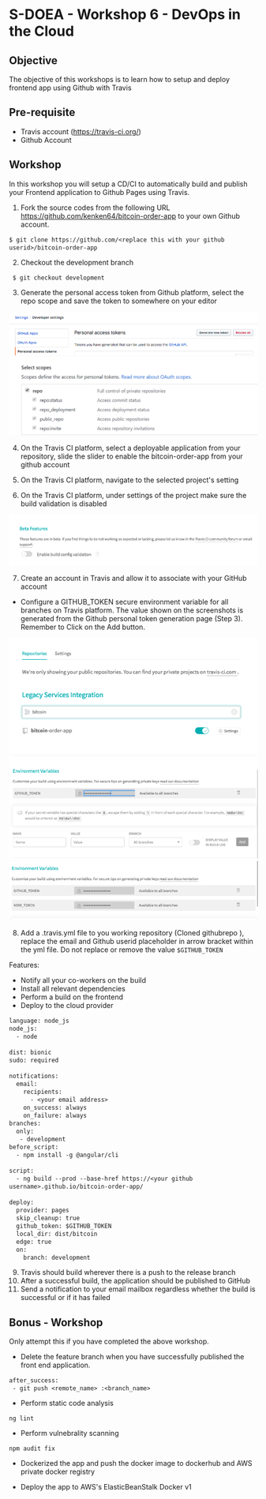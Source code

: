 # S-DOEA - Workshop 6 - DevOps in the Cloud 

## Objective 
The objective of this workshops is to learn how to setup and deploy frontend app using Github with Travis

## Pre-requisite
* Travis account (https://travis-ci.org/)
* Github Account

## Workshop
In this workshop you will setup a CD/CI to automatically build and publish your Frontend application to Github Pages using Travis.

1. Fork the source codes from the following URL https://github.com/kenken64/bitcoin-order-app to your own Github account.

```
$ git clone https://github.com/<replace this with your github userid>/bitcoin-order-app
```

2. Checkout the development branch

```
 $ git checkout development
```

3. Generate the personal access token from Github platform, select the repo scope and save the token to somewhere on your editor
  <img src="./screens/github_token.png" >

  <img src="./screens/github_token2.png" >


4. On the Travis CI platform, select a deployable application from your repository, slide the slider to enable the bitcoin-order-app from your github account

5. On the Travis CI platform, navigate to the selected project's setting

6. On the Travis CI platform, under settings of the project make sure the build validation is disabled

<img src="./screens/travis4.png" >

7. Create an account in Travis and allow it to associate with your GitHub account
  - Configure a GITHUB_TOKEN secure environment variable for all branches on Travis platform. The value shown on the screenshots is generated from  the Github personal token generation page (Step 3). Remember to Click on the Add button.
  <img src="./screens/travis1.png" >
  <img src="./screens/travis2.png" >
  <img src="./screens/travis3.png" >


8. Add a .travis.yml file to you working repository (Cloned githubrepo ), replace the email and Github userid placeholder in arrow bracket within the yml file. Do not replace or remove the value ```$GITHUB_TOKEN```

Features:
  - Notify all your co-workers on the build
  - Install all relevant dependencies
  - Perform a build on the frontend
  - Deploy to the cloud provider

```
language: node_js
node_js:
  - node

dist: bionic
sudo: required

notifications:
  email:
    recipients:
      - <your email address>
    on_success: always
    on_failure: always
branches:
  only:
   - development
before_script:
  - npm install -g @angular/cli
  
script:
  - ng build --prod --base-href https://<your github username>.github.io/bitcoin-order-app/
  
deploy:
  provider: pages
  skip_cleanup: true
  github_token: $GITHUB_TOKEN
  local_dir: dist/bitcoin
  edge: true
  on:
    branch: development

```
9. Travis should build wherever there is a push to the release branch
10. After a successful build, the application should be published to 
GitHub
11. Send a notification to your email mailbox regardless whether the build is
successful or if it has failed

## Bonus - Workshop
Only attempt this if you have completed the above workshop.

* Delete the feature branch when you have successfully published the
front end application.

```
after_success:
 - git push <remote_name> :<branch_name>
```
* Perform static code analysis 
```
ng lint
```
* Perform vulnebrality scanning 
```
npm audit fix
```

* Dockerized the app and push the docker image to dockerhub and AWS private docker registry

* Deploy the app to AWS's ElasticBeanStalk Docker v1
